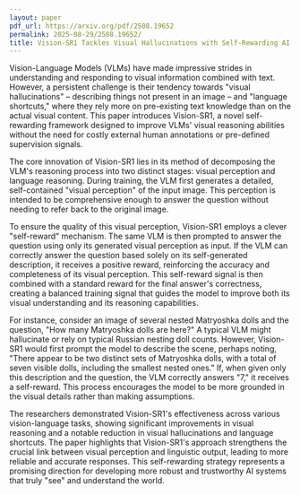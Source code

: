 ```yaml
---
layout: paper
pdf_url: https://arxiv.org/pdf/2508.19652
permalink: 2025-08-29/2508.19652/
title: Vision-SR1 Tackles Visual Hallucinations with Self-Rewarding AI
---
```




Vision-Language Models (VLMs) have made impressive strides in understanding and responding to visual information combined with text. However, a persistent challenge is their tendency towards "visual hallucinations" – describing things not present in an image – and "language shortcuts," where they rely more on pre-existing text knowledge than on the actual visual content. This paper introduces Vision-SR1, a novel self-rewarding framework designed to improve VLMs' visual reasoning abilities without the need for costly external human annotations or pre-defined supervision signals.

The core innovation of Vision-SR1 lies in its method of decomposing the VLM's reasoning process into two distinct stages: visual perception and language reasoning. During training, the VLM first generates a detailed, self-contained "visual perception" of the input image. This perception is intended to be comprehensive enough to answer the question without needing to refer back to the original image.

To ensure the quality of this visual perception, Vision-SR1 employs a clever "self-reward" mechanism. The same VLM is then prompted to answer the question using only its generated visual perception as input. If the VLM can correctly answer the question based solely on its self-generated description, it receives a positive reward, reinforcing the accuracy and completeness of its visual perception. This self-reward signal is then combined with a standard reward for the final answer's correctness, creating a balanced training signal that guides the model to improve both its visual understanding and its reasoning capabilities.

For instance, consider an image of several nested Matryoshka dolls and the question, "How many Matryoshka dolls are here?" A typical VLM might hallucinate or rely on typical Russian nesting doll counts. However, Vision-SR1 would first prompt the model to describe the scene, perhaps noting, "There appear to be two distinct sets of Matryoshka dolls, with a total of seven visible dolls, including the smallest nested ones." If, when given only this description and the question, the VLM correctly answers "7," it receives a self-reward. This process encourages the model to be more grounded in the visual details rather than making assumptions.

The researchers demonstrated Vision-SR1's effectiveness across various vision-language tasks, showing significant improvements in visual reasoning and a notable reduction in visual hallucinations and language shortcuts. The paper highlights that Vision-SR1's approach strengthens the crucial link between visual perception and linguistic output, leading to more reliable and accurate responses. This self-rewarding strategy represents a promising direction for developing more robust and trustworthy AI systems that truly "see" and understand the world.